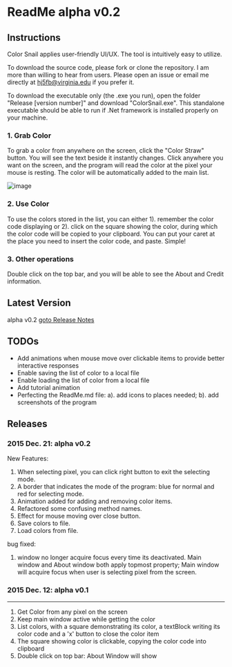ReadMe alpha v0.2
===

## Instructions

Color Snail applies user-friendly UI/UX. The tool is intuitively easy to utilize. 

To download the source code, please fork or clone the repository. I am more than willing to hear from users. Please open an issue or email me directly at hj5fb@virginia.edu if you prefer it. 

To download the executable only (the .exe you run), open the folder "Release [version number]" and download "ColorSnail.exe". This standalone executable should be able to run if .Net framework is installed properly on your machine.

### 1. Grab Color

To grab a color from anywhere on the screen, click the "Color Straw" button. You will see the text beside it instantly changes. Click anywhere you want on the screen, and the program will read the color at the pixel your mouse is resting. The color will be automatically added to the main list.

![image](http://powersnail.github.io/images/add_color.gif)

### 2. Use Color

To use the colors stored in the list, you can either 1). remember the color code displaying or 2). click on the square showing the color, during which the color code will be copied to your clipboard. You can put your caret at the place you need to insert the color code, and paste. Simple!

### 3. Other operations

Double click on the top bar, and you will be able to see the About and Credit information.

## Latest Version

alpha v0.2 [goto Release Notes](#Releases)

## TODOs

- Add animations when mouse move over clickable items to provide better interactive responses
- Enable saving the list of color to a local file 
- Enable loading the list of color from a local file 
- Add tutorial animation
- Perfecting the ReadMe.md file: a). add icons to places needed; b). add screenshots of the program

## Releases <a name="Releases"></a>

### 2015 Dec. 21: alpha v0.2
New Features:

1. When selecting pixel, you can click right button to exit the selecting mode.
2. A border that indicates the mode of the program: blue for normal and red for selecting mode.
3. Animation added for adding and removing color items.
4. Refactored some confusing method names.
5. Effect for mouse moving over close button.
6. Save colors to file.
7. Load colors from file.

bug fixed:

1. window no longer acquire focus every time its deactivated. Main window and About window both apply topmost property; Main window will acquire focus when user is selecting pixel from the screen.

### 2015 Dec. 12: alpha v0.1
---

1. Get Color from any pixel on the screen
2. Keep main window active while getting the color
3. List colors, with a square demonstrating its color, a textBlock writing its color code and a 'x' button to close the color item
4. The square showing color is clickable, copying the color code into clipboard
5. Double click on top bar: About Window will show
